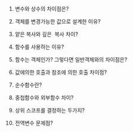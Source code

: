 1. 변수와 상수의 차이점은? 

2. 객체를 변경가능한 값으로 설계한 이유? 

3. 얕은 복사와 깊은  복사 차이? 

4. 함수를 사용하는 이유? 

5. 함수는 객체인가? 그렇다면 일반객체와의 차이점은? 

6. 값에의한 호출과 참조에 의한 호출 차이점? 

7. 순수함수란? 

8. 중첩함수와 외부함수 차이? 

9. 상위 스코프를 결정하는 두가지? 

10. 전역변수 문제점?
